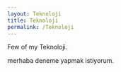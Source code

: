 ```yaml
---
layout: Teknoloji
title: Teknoloji
permalink: /Teknoloji
---
```

Few of my Teknoloji.


merhaba deneme yapmak istiyorum.
